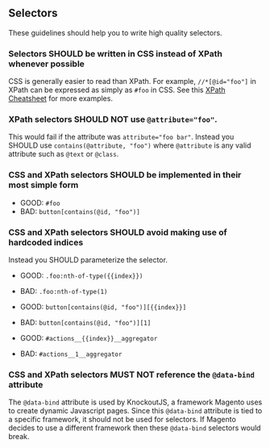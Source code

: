 ## Selectors

These guidelines should help you to write high quality selectors.

### Selectors SHOULD be written in CSS instead of XPath whenever possible

CSS is generally easier to read than XPath. For example, `//*[@id="foo"]` in XPath can be expressed as simply as `#foo` in CSS.
See this [XPath Cheatsheet](https://devhints.io/xpath) for more examples.

### XPath selectors SHOULD NOT use `@attribute="foo"`. 

This would fail if the attribute was `attribute="foo bar"`.
Instead you SHOULD use `contains(@attribute, "foo")` where `@attribute` is any valid attribute such as `@text` or `@class`.

### CSS and XPath selectors SHOULD be implemented in their most simple form

* <span class="color:green">GOOD:</span> `#foo`
* <span class="color:red">BAD:</span> `button[contains(@id, "foo")]`

### CSS and XPath selectors SHOULD avoid making use of hardcoded indices

Instead you SHOULD parameterize the selector.

* <span class="color:green">GOOD:</span> `.foo:nth-of-type({{index}})`
* <span class="color:red">BAD:</span> `.foo:nth-of-type(1)`

* <span class="color:green">GOOD:</span> `button[contains(@id, "foo")][{{index}}]`
* <span class="color:red">BAD:</span> `button[contains(@id, "foo")][1]`

* <span class="color:green">GOOD:</span> `#actions__{{index}}__aggregator`
* <span class="color:red">BAD:</span> `#actions__1__aggregator`

### CSS and XPath selectors MUST NOT reference the `@data-bind` attribute

The `@data-bind` attribute is used by KnockoutJS, a framework Magento uses to create dynamic Javascript pages. Since this `@data-bind` attribute is tied to a specific framework, it should not be used for selectors. If Magento decides to use a different framework then these `@data-bind` selectors would break.
